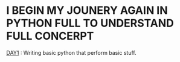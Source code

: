 # I BEGIN MY JOUNERY AGAIN IN PYTHON FULL TO UNDERSTAND FULL CONCERPT

[DAY1](./DAY1) : Writing basic python that perform basic stuff.

